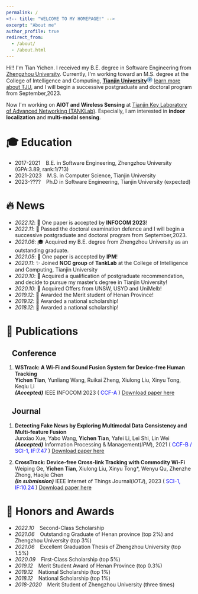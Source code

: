 ```yaml
---
permalink: /
<!-- title: "WELCOME TO MY HOMEPAGE!" -->
excerpt: "About me"
author_profile: true
redirect_from: 
  - /about/
  - /about.html
---
```

<span class='anchor' id='about-me'></span>

Hi!! I'm Tian Yichen. I received my B.E. degree in Software Engineering from [Zhengzhou University](http://softschool.zzu.edu.cn/). Currently, I'm working toward an M.S. degree at the College of Intelligence and Computing, [**Tianjin University**](http://cic.tju.edu.cn/english/home.htm)<img src='images/logo_TJU.png' style='width: 1.1em;'> [learn more about TJU](http://www.tju.edu.cn/english/index.htm), and I will begin a successive postgraduate and doctoral program from September,2023.

Now I'm working on **AIOT and Wireless Sensing** at [Tianjin Key Laboratory of Advanced Networking (TANKLab)](http://tj.teacher.360eol.com/teacherBasic/preview?teacherId=12111). Especially, I am interested in **indoor localization** and **multi-modal sensing**. 


# 🎓 Education
* 2017-2021 &ensp; B.E. in Software Engineering, Zhengzhou University (GPA:3.89, rank:1/713)
* 2021-2023 &ensp; M.S. in Computer Science, Tianjin University
* 2023-???? &ensp; Ph.D in Software Engineering, Tianjin University (expected)


# 🔥 News
- *2022.12*: 🎉 One paper is accepted by **INFOCOM 2023**!
- *2022.11*: 🎉 Passed the doctoral examination defence and I will begin a successive postgraduate and doctoral program from September,2023.
- *2021.06*: 🎓 Acquired my B.E. degree from Zhengzhou University as an outstanding graduate.
- *2021.05*: 🎉 One paper is accepted by **IPM**!
- *2020.11*: ✨ Joined **NCC group** of **TankLab** at the College of Intelligence and Computing,  Tianjin University
- *2020.10*: 🎉 Acquired a qualification of postgraduate recommendation, and decide to pursue my master’s degree in Tianjin University!
- *2020.10*: 🎉 Acquired Offers from UNSW, USYD and UniMelb!
- *2019.12*: 🎉 Awarded the Merit student of Henan Province!
- *2019.12*: 🏅 Awarded a national scholarship!
- *2018.12*: 🏅 Awarded a national scholarship!


# 📝 Publications
## &ensp; **Conference**
1. **WSTrack: A Wi-Fi and Sound Fusion System for Device-free Human Tracking** <br/>
   **Yichen Tian**, Yunliang Wang, Ruikai Zheng, Xiulong Liu, Xinyu Tong, Keqiu Li<br/>
 **_(Accepted)_** IEEE INFOCOM 2023 (<font color=blue> CCF-A </font>) [Download paper here](http://TianTYC.github.io/files/wstrack_final.pdf)<br/>

## &ensp; **Journal**

1. **Detecting Fake News by Exploring Multimodal Data Consistency and Multi-feature Fusion** <br/>
   Junxiao Xue, Yabo Wang, **Yichen Tian**, Yafei Li, Lei Shi, Lin Wei <br/>
**_(Accepted)_** Information Processing & Management(_IPM_), 2021 (<font color=blue> CCF-B / SCI-1, IF:7.47 </font>) [Download paper here](http://TianTYC.github.io/files/fakenews_final.pdf)<br/>


2. **CrossTrack: Device-free Cross-link Tracking with Commodity Wi-Fi** <br/>
   Weiping Ge, **Yichen Tian**, Xiulong Liu, Xinyu Tong*, Wenyu Qu, Zhenzhe Zhong, Haojie Chen <br/>
 **_(In submission)_** IEEE Internet of Things Journal(_IOTJ_), 2023 (<font color=blue> SCI-1, IF:10.24 </font>) [Download paper here](http://TianTYC.github.io/files/crosstrack_final.pdf)<br/>



# 🏅 Honors and Awards
- *2022.10* &ensp; Second-Class Scholarship
- *2021.06* &ensp; Outstanding Graduate of Henan province (top 2%) and Zhengzhou University (top 3%)
- *2021.06* &ensp; Excellent Graduation Thesis of Zhengzhou University (top 1.5%)
- *2020.09* &ensp; First-Class Scholarship (top 5%)
- *2019.12* &ensp; Merit Student Award of Henan Province (top 0.3%)
- *2019.12* &ensp; National Scholarship (top 1%)
- *2018.12* &ensp; National Scholarship (top 1%)
- *2018-2020* &ensp; Merit Student of Zhengzhou University (three times)
